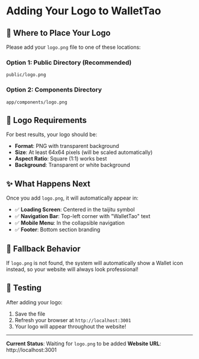 # Adding Your Logo to WalletTao

## 📁 Where to Place Your Logo

Please add your `logo.png` file to one of these locations:

### Option 1: Public Directory (Recommended)
```
public/logo.png
```

### Option 2: Components Directory
```
app/components/logo.png
```

## 🎨 Logo Requirements

For best results, your logo should be:
- **Format**: PNG with transparent background
- **Size**: At least 64x64 pixels (will be scaled automatically)
- **Aspect Ratio**: Square (1:1) works best
- **Background**: Transparent or white background

## ✨ What Happens Next

Once you add `logo.png`, it will automatically appear in:
- ✅ **Loading Screen**: Centered in the taijitu symbol
- ✅ **Navigation Bar**: Top-left corner with "WalletTao" text
- ✅ **Mobile Menu**: In the collapsible navigation
- ✅ **Footer**: Bottom section branding

## 🔄 Fallback Behavior

If `logo.png` is not found, the system will automatically show a Wallet icon instead, so your website will always look professional!

## 🚀 Testing

After adding your logo:
1. Save the file
2. Refresh your browser at `http://localhost:3001`
3. Your logo will appear throughout the website!

---

**Current Status**: Waiting for `logo.png` to be added
**Website URL**: http://localhost:3001

